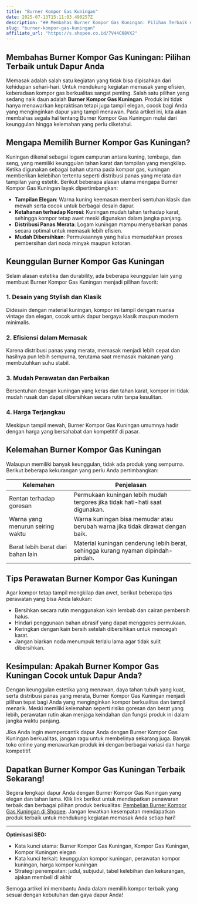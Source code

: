 ```yaml
---
title: "Burner Kompor Gas Kuningan"
date: 2025-07-13T15:11:03.490257Z
description: "## Membahas Burner Kompor Gas Kuningan: Pilihan Terbaik untuk Dapur Anda..."
slug: "burner-kompor-gas-kuningan"
affiliate_url: "https://s.shopee.co.id/7V44C68VX2"
---
```

## Membahas Burner Kompor Gas Kuningan: Pilihan Terbaik untuk Dapur Anda

Memasak adalah salah satu kegiatan yang tidak bisa dipisahkan dari kehidupan sehari-hari. Untuk mendukung kegiatan memasak yang efisien, keberadaan kompor gas berkualitas sangat penting. Salah satu pilihan yang sedang naik daun adalah **Burner Kompor Gas Kuningan**. Produk ini tidak hanya menawarkan kepraktisan tetapi juga tampil elegan, cocok bagi Anda yang menginginkan dapur yang tampil menawan. Pada artikel ini, kita akan membahas segala hal tentang Burner Kompor Gas Kuningan mulai dari keunggulan hingga kelemahan yang perlu diketahui.

## Mengapa Memilih Burner Kompor Gas Kuningan?

Kuningan dikenal sebagai logam campuran antara kuning, tembaga, dan seng, yang memiliki keunggulan tahan karat dan tampilan yang mengkilap. Ketika digunakan sebagai bahan utama pada kompor gas, kuningan memberikan kelebihan tertentu seperti distribusi panas yang merata dan tampilan yang estetik. Berikut beberapa alasan utama mengapa Burner Kompor Gas Kuningan layak dipertimbangkan:

- **Tampilan Elegan**: Warna kuning keemasan memberi sentuhan klasik dan mewah serta cocok untuk berbagai desain dapur.
- **Ketahanan terhadap Korosi**: Kuningan mudah tahan terhadap karat, sehingga kompor tetap awet meski digunakan dalam jangka panjang.
- **Distribusi Panas Merata**: Logam kuningan mampu menyebarkan panas secara optimal untuk memasak lebih efisien.
- **Mudah Dibersihkan**: Permukaannya yang halus memudahkan proses pembersihan dari noda minyak maupun kotoran.

## Keunggulan Burner Kompor Gas Kuningan

Selain alasan estetika dan durability, ada beberapa keunggulan lain yang membuat Burner Kompor Gas Kuningan menjadi pilihan favorit:

### 1. Desain yang Stylish dan Klasik

Didesain dengan material kuningan, kompor ini tampil dengan nuansa vintage dan elegan, cocok untuk dapur bergaya klasik maupun modern minimalis.

### 2. Efisiensi dalam Memasak

Karena distribusi panas yang merata, memasak menjadi lebih cepat dan hasilnya pun lebih sempurna, terutama saat memasak makanan yang membutuhkan suhu stabil.

### 3. Mudah Perawatan dan Perbaikan

Bersentuhan dengan kuningan yang keras dan tahan karat, kompor ini tidak mudah rusak dan dapat dibersihkan secara rutin tanpa kesulitan.

### 4. Harga Terjangkau

Meskipun tampil mewah, Burner Kompor Gas Kuningan umumnya hadir dengan harga yang bersahabat dan kompetitif di pasar.

## Kelemahan Burner Kompor Gas Kuningan

Walaupun memiliki banyak keunggulan, tidak ada produk yang sempurna. Berikut beberapa kekurangan yang perlu Anda pertimbangkan:

| **Kelemahan**                 | **Penjelasan**                                                                    |
|------------------------------|----------------------------------------------------------------------------------|
| Rentan terhadap goresan     | Permukaan kuningan lebih mudah tergores jika tidak hati-hati saat digunakan.    |
| Warna yang menurun seiring waktu | Warna kuningan bisa memudar atau berubah warna jika tidak dirawat dengan baik. |
| Berat lebih berat dari bahan lain | Material kuningan cenderung lebih berat, sehingga kurang nyaman dipindah-pindah. |

## Tips Perawatan Burner Kompor Gas Kuningan

Agar kompor tetap tampil mengkilap dan awet, berikut beberapa tips perawatan yang bisa Anda lakukan:

- Bersihkan secara rutin menggunakan kain lembab dan cairan pembersih halus.
- Hindari penggunaan bahan abrasif yang dapat menggores permukaan.
- Keringkan dengan kain bersih setelah dibersihkan untuk mencegah karat.
- Jangan biarkan noda menumpuk terlalu lama agar tidak sulit dibersihkan.

## Kesimpulan: Apakah Burner Kompor Gas Kuningan Cocok untuk Dapur Anda?

Dengan keunggulan estetika yang menawan, daya tahan tubuh yang kuat, serta distribusi panas yang merata, Burner Kompor Gas Kuningan menjadi pilihan tepat bagi Anda yang menginginkan kompor berkualitas dan tampil menarik. Meski memiliki kelemahan seperti risiko goresan dan berat yang lebih, perawatan rutin akan menjaga keindahan dan fungsi produk ini dalam jangka waktu panjang.

Jika Anda ingin mempercantik dapur Anda dengan Burner Kompor Gas Kuningan berkualitas, jangan ragu untuk membelinya sekarang juga. Banyak toko online yang menawarkan produk ini dengan berbagai variasi dan harga kompetitif.

## Dapatkan Burner Kompor Gas Kuningan Terbaik Sekarang!

Segera lengkapi dapur Anda dengan Burner Kompor Gas Kuningan yang elegan dan tahan lama. Klik link berikut untuk mendapatkan penawaran terbaik dan berbagai pilihan produk berkualitas: [Pembelian Burner Kompor Gas Kuningan di Shopee](https://s.shopee.co.id/7V44C68VX2). Jangan lewatkan kesempatan mendapatkan produk terbaik untuk mendukung kegiatan memasak Anda setiap hari!

---

**Optimisasi SEO:**  
- Kata kunci utama: Burner Kompor Gas Kuningan, Kompor Gas Kuningan, Kompor Kuningan elegan  
- Kata kunci terkait: keunggulan kompor kuningan, perawatan kompor kuningan, harga kompor kuningan  
- Strategi penempatan: judul, subjudul, tabel kelebihan dan kekurangan, ajakan membeli di akhir

Semoga artikel ini membantu Anda dalam memilih kompor terbaik yang sesuai dengan kebutuhan dan gaya dapur Anda!